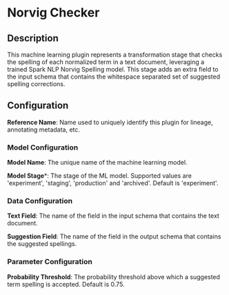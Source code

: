 
# Norvig Checker

## Description
This machine learning plugin represents a transformation stage that checks the spelling of each normalized 
term in a text document, leveraging a trained Spark NLP Norvig Spelling model. This stage adds an extra field 
to the input schema that contains the whitespace separated set of suggested spelling corrections.

## Configuration
**Reference Name**: Name used to uniquely identify this plugin for lineage, annotating metadata, etc.

### Model Configuration
**Model Name**: The unique name of the machine learning model.

**Model Stage***: The stage of the ML model. Supported values are 'experiment', 'staging', 'production'
and 'archived'. Default is 'experiment'.

### Data Configuration
**Text Field**: The name of the field in the input schema that contains the text document.

**Suggestion Field**: The name of the field in the output schema that contains the suggested spellings.

### Parameter Configuration
**Probability Threshold**: The probability threshold above which a suggested term spelling is accepted. 
Default is 0.75.
